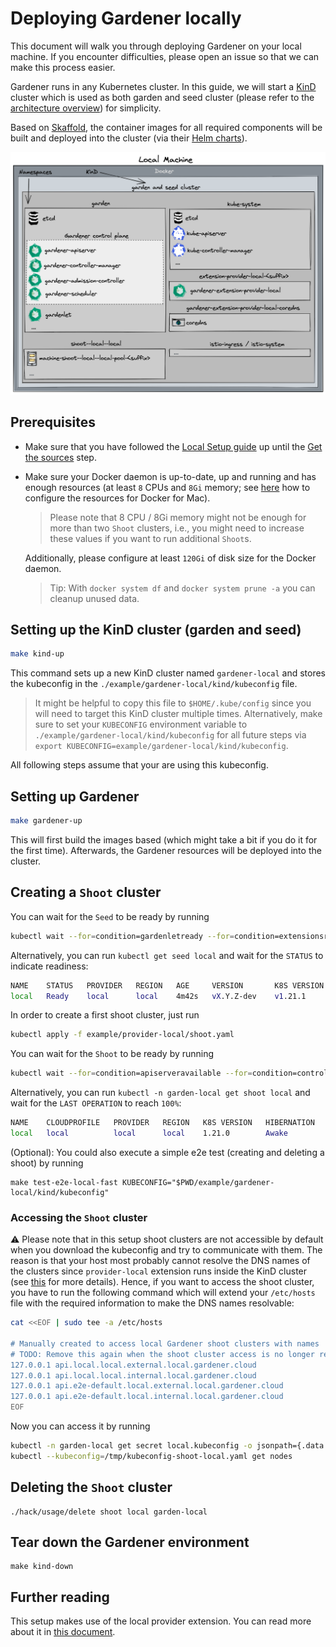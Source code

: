 # Deploying Gardener locally

This document will walk you through deploying Gardener on your local machine.
If you encounter difficulties, please open an issue so that we can make this process easier.

Gardener runs in any Kubernetes cluster.
In this guide, we will start a [KinD](https://kind.sigs.k8s.io/) cluster which is used as both garden and seed cluster (please refer to the [architecture overview](../concepts/architecture.md)) for simplicity.

Based on [Skaffold](https://skaffold.dev/), the container images for all required components will be built and deployed into the cluster (via their [Helm charts](https://helm.sh/)).

![Architecture Diagram](content/getting_started_locally.png)

## Prerequisites

- Make sure that you have followed the [Local Setup guide](https://github.com/gardener/gardener/blob/master/docs/development/local_setup.md) up until the [Get the sources](https://github.com/gardener/gardener/blob/master/docs/development/local_setup.md#get-the-sources) step.
- Make sure your Docker daemon is up-to-date, up and running and has enough resources (at least `8` CPUs and `8Gi` memory; see [here](https://docs.docker.com/desktop/mac/#resources) how to configure the resources for Docker for Mac).
  > Please note that 8 CPU / 8Gi memory might not be enough for more than two `Shoot` clusters, i.e., you might need to increase these values if you want to run additional `Shoot`s.

  Additionally, please configure at least `120Gi` of disk size for the Docker daemon.
  > Tip: With `docker system df` and `docker system prune -a` you can cleanup unused data.

## Setting up the KinD cluster (garden and seed)

```bash
make kind-up
```

This command sets up a new KinD cluster named `gardener-local` and stores the kubeconfig in the `./example/gardener-local/kind/kubeconfig` file.

> It might be helpful to copy this file to `$HOME/.kube/config` since you will need to target this KinD cluster multiple times.
Alternatively, make sure to set your `KUBECONFIG` environment variable to `./example/gardener-local/kind/kubeconfig` for all future steps via `export KUBECONFIG=example/gardener-local/kind/kubeconfig`.

All following steps assume that your are using this kubeconfig.

## Setting up Gardener

```bash
make gardener-up
```

This will first build the images based (which might take a bit if you do it for the first time).
Afterwards, the Gardener resources will be deployed into the cluster.

## Creating a `Shoot` cluster

You can wait for the `Seed` to be ready by running

```bash
kubectl wait --for=condition=gardenletready --for=condition=extensionsready --for=condition=bootstrapped seed local --timeout=5m
```

Alternatively, you can run `kubectl get seed local` and wait for the `STATUS` to indicate readiness:

```bash
NAME    STATUS   PROVIDER   REGION   AGE     VERSION       K8S VERSION
local   Ready    local      local    4m42s   vX.Y.Z-dev    v1.21.1
```

In order to create a first shoot cluster, just run

```bash
kubectl apply -f example/provider-local/shoot.yaml
```

You can wait for the `Shoot` to be ready by running

```bash
kubectl wait --for=condition=apiserveravailable --for=condition=controlplanehealthy --for=condition=everynodeready --for=condition=systemcomponentshealthy shoot local -n garden-local --timeout=10m
```

Alternatively, you can run `kubectl -n garden-local get shoot local` and wait for the `LAST OPERATION` to reach `100%`:

```bash
NAME    CLOUDPROFILE   PROVIDER   REGION   K8S VERSION   HIBERNATION   LAST OPERATION            STATUS    AGE
local   local          local      local    1.21.0        Awake         Create Processing (43%)   healthy   94s
```

(Optional): You could also execute a simple e2e test (creating and deleting a shoot) by running

```shell
make test-e2e-local-fast KUBECONFIG="$PWD/example/gardener-local/kind/kubeconfig"
```

### Accessing the `Shoot` cluster

⚠️ Please note that in this setup shoot clusters are not accessible by default when you download the kubeconfig and try to communicate with them.
The reason is that your host most probably cannot resolve the DNS names of the clusters since `provider-local` extension runs inside the KinD cluster (see [this](../extensions/provider-local.md#dnsrecord) for more details).
Hence, if you want to access the shoot cluster, you have to run the following command which will extend your `/etc/hosts` file with the required information to make the DNS names resolvable:

```bash
cat <<EOF | sudo tee -a /etc/hosts

# Manually created to access local Gardener shoot clusters with names 'local' or 'e2e-default' in the 'garden-local' namespace.
# TODO: Remove this again when the shoot cluster access is no longer required.
127.0.0.1 api.local.local.external.local.gardener.cloud
127.0.0.1 api.local.local.internal.local.gardener.cloud
127.0.0.1 api.e2e-default.local.external.local.gardener.cloud
127.0.0.1 api.e2e-default.local.internal.local.gardener.cloud
EOF
```

Now you can access it by running

```bash
kubectl -n garden-local get secret local.kubeconfig -o jsonpath={.data.kubeconfig} | base64 -d > /tmp/kubeconfig-shoot-local.yaml
kubectl --kubeconfig=/tmp/kubeconfig-shoot-local.yaml get nodes
```

## Deleting the `Shoot` cluster

```shell
./hack/usage/delete shoot local garden-local
```

## Tear down the Gardener environment

```shell
make kind-down
```

## Further reading

This setup makes use of the local provider extension. You can read more about it in [this document](../extensions/provider-local.md).
